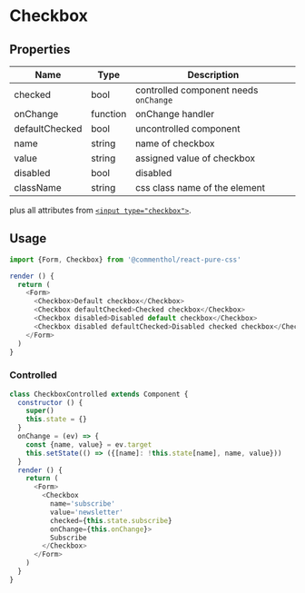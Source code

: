 # Checkbox

## Properties

Name      | Type     | Description
--------- | -------- | -----------
checked   | bool     | controlled component needs `onChange`
onChange  | function | onChange handler
defaultChecked | bool | uncontrolled component
name      | string   | name of checkbox
value     | string   | assigned value of checkbox
disabled  | bool     | disabled
className | string   | css class name of the element

plus all attributes from [`<input type="checkbox">`](https://developer.mozilla.org/en-US/docs/Web/HTML/Element/input/checkbox).

## Usage

```js
import {Form, Checkbox} from '@commenthol/react-pure-css'

render () {
  return (
    <Form>
      <Checkbox>Default checkbox</Checkbox>
      <Checkbox defaultChecked>Checked checkbox</Checkbox>
      <Checkbox disabled>Disabled default checkbox</Checkbox>
      <Checkbox disabled defaultChecked>Disabled checked checkbox</Checkbox>
    </Form>
  )
}
```

### Controlled

```js
class CheckboxControlled extends Component {
  constructor () {
    super()
    this.state = {}
  }
  onChange = (ev) => {
    const {name, value} = ev.target
    this.setState(() => ({[name]: !this.state[name], name, value}))
  }
  render () {
    return (
      <Form>
        <Checkbox
          name='subscribe'
          value='newsletter'
          checked={this.state.subscribe}
          onChange={this.onChange}>
          Subscribe
        </Checkbox>
      </Form>
    )
  }
}
```
